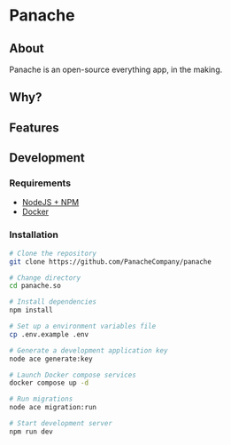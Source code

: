 # Panache

## About

Panache is an open-source everything app, in the making.

## Why?

## Features

## Development

### Requirements

- [NodeJS + NPM](https://nodejs.org)
- [Docker](https://www.docker.com)

### Installation

```bash
# Clone the repository
git clone https://github.com/PanacheCompany/panache

# Change directory
cd panache.so

# Install dependencies
npm install

# Set up a environment variables file
cp .env.example .env

# Generate a development application key
node ace generate:key

# Launch Docker compose services
docker compose up -d

# Run migrations
node ace migration:run

# Start development server
npm run dev
```
